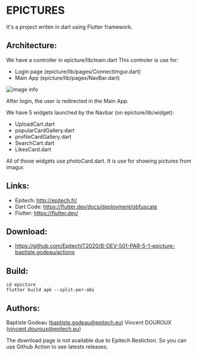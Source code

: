 EPICTURES
============
It's a project writen in dart using Flutter framework.


## Architecture:

We have a controller in epicture/lib/main.dart
This controler is use for:
- Login page (epicture/lib/pages/ConnectImgur.dart)
- Main App (epicture/lib/pages/NavBar.dart)

![image info](https://miro.medium.com/max/461/1*5XG6ZphDliv3YRnS-GASLA.png)

After login, the user is redirected in the Main App.

We have 5 widgets launched by the Navbar (on epicture/lib/widget):
- UploadCart.dart
- popularCardGallery.dart
- profileCardGallery.dart
- SearchCart.dart
- LikesCard.dart

All of those widgets use photoCard.dart. It is use for showing pictures from imagur.

## Links:
 + Epitech: http://epitech.fr/
 + Dart Code: https://flutter.dev/docs/deployment/obfuscate
 + Flutter: https://flutter.dev/

## Download:
 + https://github.com/EpitechIT2020/B-DEV-501-PAR-5-1-epicture-baptiste.godeau/actions

## Build:
```shell
cd epicture
flutter build apk --split-per-abi
```

## Authors:
Baptiste Godeau (baptiste.godeau@epitech.eu)
Vincent DOUROUX (vincent.douroux@epitech.eu)

The download page is not available due to Epitech Restiction. So you can use Github Action to see latests releases.
